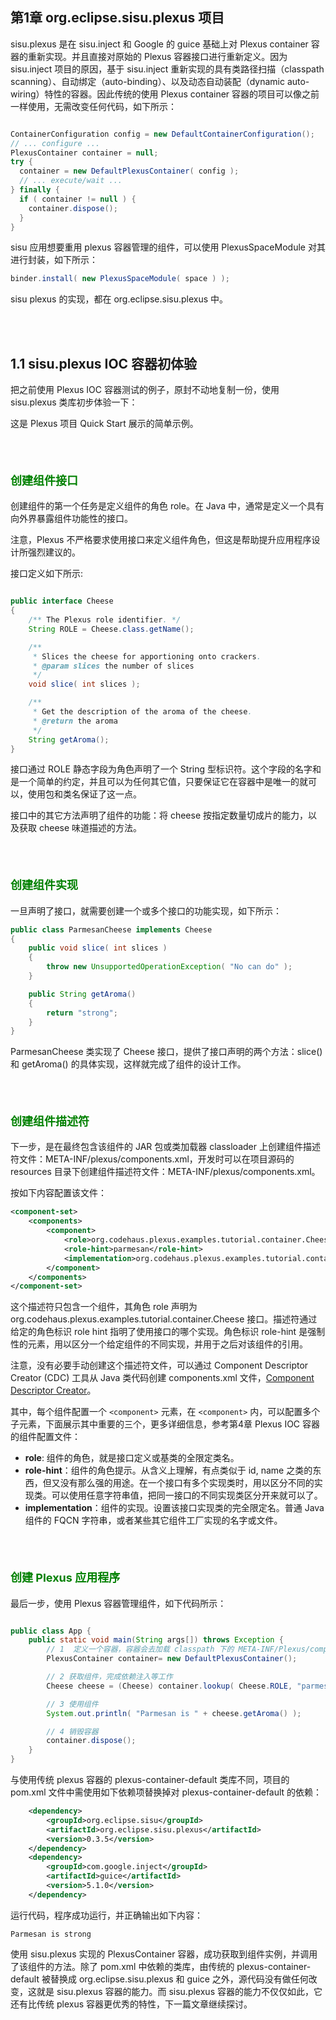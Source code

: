 ## 第1章 org.eclipse.sisu.plexus 项目 ##

sisu.plexus 是在 sisu.inject 和 Google 的 guice 基础上对 Plexus container 容器的重新实现。并且直接对原始的 Plexus 容器接口进行重新定义。因为 sisu.inject 项目的原因，基于 sisu.inject 重新实现的具有类路径扫描（classpath scanning）、自动绑定（auto-binding）、以及动态自动装配（dynamic auto-wiring）特性的容器。因此传统的使用 Plexus container 容器的项目可以像之前一样使用，无需改变任何代码，如下所示：

```java

ContainerConfiguration config = new DefaultContainerConfiguration();
// ... configure ...
PlexusContainer container = null;
try {
  container = new DefaultPlexusContainer( config );
  // ... execute/wait ...
} finally {
  if ( container != null ) {
    container.dispose();
  }
}

```

sisu 应用想要重用 plexus 容器管理的组件，可以使用 PlexusSpaceModule 对其进行封装，如下所示：

```java
binder.install( new PlexusSpaceModule( space ) );
```

sisu plexus 的实现，都在 org.eclipse.sisu.plexus 中。




<br/><br/>
<a id="1"></a>

## 1.1 sisu.plexus IOC 容器初体验 ##

把之前使用 Plexus IOC 容器测试的例子，原封不动地复制一份，使用 sisu.plexus 类库初步体验一下：


这是 Plexus 项目 Quick Start 展示的简单示例。


<br/><br/>

#### <font size=4 color=green><b>创建组件接口</b></font> ####


创建组件的第一个任务是定义组件的角色 role。在 Java 中，通常是定义一个具有向外界暴露组件功能性的接口。

注意，Plexus 不严格要求使用接口来定义组件角色，但这是帮助提升应用程序设计所强烈建议的。

接口定义如下所示:

```java

public interface Cheese
{
    /** The Plexus role identifier. */
    String ROLE = Cheese.class.getName();

    /**
     * Slices the cheese for apportioning onto crackers.
     * @param slices the number of slices
     */
    void slice( int slices );

    /**
     * Get the description of the aroma of the cheese.
     * @return the aroma
     */
    String getAroma();
}
```

接口通过 ROLE 静态字段为角色声明了一个 String 型标识符。这个字段的名字和是一个简单的约定，并且可以为任何其它值，只要保证它在容器中是唯一的就可以，使用包和类名保证了这一点。

接口中的其它方法声明了组件的功能：将 cheese 按指定数量切成片的能力，以及获取 cheese 味道描述的方法。


<br/><br/>

#### <font size=4 color=green><b>创建组件实现</b></font> ####

一旦声明了接口，就需要创建一个或多个接口的功能实现，如下所示：

```java
public class ParmesanCheese implements Cheese
{
    public void slice( int slices )
    {
        throw new UnsupportedOperationException( "No can do" );
    }

    public String getAroma()
    {
        return "strong";
    }
}
```

ParmesanCheese 类实现了 Cheese 接口，提供了接口声明的两个方法：slice() 和 getAroma() 的具体实现，这样就完成了组件的设计工作。


<br/><br/>

#### <font size=4 color=green><b>创建组件描述符</b></font> ####

下一步，是在最终包含该组件的 JAR 包或类加载器 classloader 上创建组件描述符文件：META-INF/plexus/components.xml，开发时可以在项目源码的 resources 目录下创建组件描述符文件：META-INF/plexus/components.xml。


按如下内容配置该文件：

```xml
<component-set>
    <components>
        <component>
            <role>org.codehaus.plexus.examples.tutorial.container.Cheese</role>
            <role-hint>parmesan</role-hint>
            <implementation>org.codehaus.plexus.examples.tutorial.container.ParmesanCheese</implementation>
        </component>
    </components>
</component-set>
```

这个描述符只包含一个组件，其角色 role 声明为 org.codehaus.plexus.examples.tutorial.container.Cheese 接口。描述符通过给定的角色标识 role hint 指明了使用接口的哪个实现。角色标识 role-hint 是强制性的元素，用以区分一个给定组件的不同实现，并用于之后对该组件的引用。

注意，没有必要手动创建这个描述符文件，可以通过 Component Descriptor Creator (CDC) 工具从 Java 类代码创建 components.xml 文件，[Component Descriptor Creator](https://codehaus-plexus.github.io/guides/quick-start/getting-started.html)。

其中，每个组件配置一个 `<component>` 元素，在 `<component>` 内，可以配置多个子元素，下面展示其中重要的三个，更多详细信息，参考第4章 Plexus IOC 容器的组件配置文件：

- **role**: 组件的角色，就是接口定义或基类的全限定类名。
- **role-hint**：组件的角色提示。从含义上理解，有点类似于 id, name 之类的东西，但又没有那么强的用途。在一个接口有多个实现类时，用以区分不同的实现类。可以使用任意字符串值，把同一接口的不同实现类区分开来就可以了。
- **implementation**：组件的实现。设置该接口实现类的完全限定名。普通 Java 组件的 FQCN 字符串，或者某些其它组件工厂实现的名字或文件。


<br/><br/>

#### <font size=4 color=green><b>创建 Plexus 应用程序</b></font> ####

最后一步，使用 Plexus 容器管理组件，如下代码所示：

```java

public class App {
    public static void main(String args[]) throws Exception {
        // 1  定义一个容器，容器会去加载 classpath 下的 META-INF/Plexus/component.xml 中的组件
        PlexusContainer container= new DefaultPlexusContainer();

        // 2 获取组件，完成依赖注入等工作
        Cheese cheese = (Cheese) container.lookup( Cheese.ROLE, "parmesan" );

        // 3 使用组件
        System.out.println( "Parmesan is " + cheese.getAroma() );

        // 4 销毁容器
        container.dispose();
    }
}

```

与使用传统 plexus 容器的 plexus-container-default 类库不同，项目的 pom.xml 文件中需使用如下依赖项替换掉对 plexus-container-default 的依赖：

```xml
    <dependency>
        <groupId>org.eclipse.sisu</groupId>
        <artifactId>org.eclipse.sisu.plexus</artifactId>
        <version>0.3.5</version>
    </dependency>
    <dependency>
        <groupId>com.google.inject</groupId>
        <artifactId>guice</artifactId>
        <version>5.1.0</version>
    </dependency>
```

运行代码，程序成功运行，并正确输出如下内容：

```shell
Parmesan is strong
```

使用 sisu.plexus 实现的 PlexusContainer 容器，成功获取到组件实例，并调用了该组件的方法。除了 pom.xml 中依赖的类库，由传统的 plexus-container-default 被替换成 org.eclipse.sisu.plexus 和 guice 之外，源代码没有做任何改变，这就是 sisu.plexus 容器的能力。而 sisu.plexus 容器的能力不仅仅如此，它还有比传统 plexus 容器更优秀的特性，下一篇文章继续探讨。




























